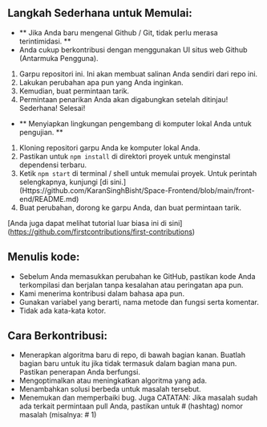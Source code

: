 ## Langkah Sederhana untuk Memulai:

* ** Jika Anda baru mengenal Github / Git, tidak perlu merasa terintimidasi. **
* Anda cukup berkontribusi dengan menggunakan UI situs web Github (Antarmuka Pengguna).

1. Garpu repositori ini. Ini akan membuat salinan Anda sendiri dari repo ini.
2. Lakukan perubahan apa pun yang Anda inginkan.
3. Kemudian, buat permintaan tarik.
4. Permintaan penarikan Anda akan digabungkan setelah ditinjau! Sederhana! Selesai!

* ** Menyiapkan lingkungan pengembang di komputer lokal Anda untuk pengujian. **
1. Kloning repositori garpu Anda ke komputer lokal Anda.
2. Pastikan untuk `npm install` di direktori proyek untuk menginstal dependensi terbaru.
3. Ketik `npm start` di terminal / shell untuk memulai proyek. Untuk perintah selengkapnya, kunjungi [di sini.] (Https://github.com/KaranSinghBisht/Space-Frontend/blob/main/front-end/README.md)
4. Buat perubahan, dorong ke garpu Anda, dan buat permintaan tarik.


[Anda juga dapat melihat tutorial luar biasa ini di sini] (https://github.com/firstcontributions/first-contributions)

## Menulis kode:

* Sebelum Anda memasukkan perubahan ke GitHub, pastikan kode Anda terkompilasi dan berjalan tanpa kesalahan atau peringatan apa pun.
* Kami menerima kontribusi dalam bahasa apa pun.
* Gunakan variabel yang berarti, nama metode dan fungsi serta komentar.
* Tidak ada kata-kata kotor.

## Cara Berkontribusi:
* Menerapkan algoritma baru di repo, di bawah bagian kanan. Buatlah bagian baru untuk itu jika tidak termasuk dalam bagian mana pun. Pastikan penerapan Anda berfungsi.
* Mengoptimalkan atau meningkatkan algoritma yang ada.
* Menambahkan solusi berbeda untuk masalah tersebut.
* Menemukan dan memperbaiki bug.
Juga CATATAN: Jika masalah sudah ada terkait permintaan pull Anda, pastikan untuk # (hashtag) nomor masalah (misalnya: # 1)
